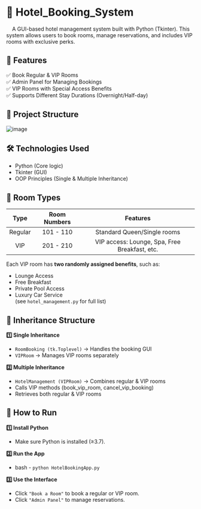 # 🏨 Hotel_Booking_System

&nbsp;&nbsp;&nbsp;&nbsp;A GUI-based hotel management system built with Python (Tkinter). This system allows users to book rooms, manage reservations, and includes VIP rooms with exclusive perks.

## 📌 Features
✅ Book Regular & VIP Rooms <br>
✅ Admin Panel for Managing Bookings <br>
✅ VIP Rooms with Special Access Benefits <br>
✅ Supports Different Stay Durations (Overnight/Half-day) <br>


## 📂 Project Structure
![image](https://github.com/user-attachments/assets/aae6d501-6162-4b5e-beb1-777f55e6e35e)


## 🛠 Technologies Used
- Python (Core logic)
- Tkinter (GUI)
- OOP Principles (Single & Multiple Inheritance)

## 🏨 Room Types
| Type | Room Numbers | Features |
| :-------------: | :-----: | :-----------: |
| Regular | 101 - 110 | Standard Queen/Single rooms |
| VIP | 201 - 210 | VIP access: Lounge, Spa, Free Breakfast, etc. |

Each VIP room has **two randomly assigned benefits**, such as:

- Lounge Access
- Free Breakfast
- Private Pool Access
- Luxury Car Service <br>
(see `hotel_management.py` for full list)

## 🔹 Inheritance Structure
**1️⃣ Single Inheritance** <br>
- `RoomBooking (tk.Toplevel)` → Handles the booking GUI <br>
- `VIPRoom` → Manages VIP rooms separately<br>

**2️⃣ Multiple Inheritance** <br>
- `HotelManagement (VIPRoom)` → Combines regular & VIP rooms <br>
- Calls VIP methods (book_vip_room, cancel_vip_booking)<br>
- Retrieves both regular & VIP rooms<br>

## 🚀 How to Run
**1️⃣ Install Python** <br>
- Make sure Python is installed (≥3.7).<br>

**2️⃣ Run the App**<br>
- bash - `python HotelBookingApp.py`<br>

**3️⃣ Use the Interface**
- Click `"Book a Room"` to book a regular or VIP room.
- Click `"Admin Panel"` to manage reservations.
